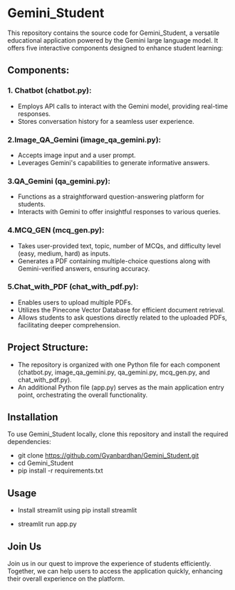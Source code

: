 # Gemini_Student

This repository contains the source code for Gemini_Student, a versatile educational application powered by the Gemini large language model. It offers five interactive components designed to enhance student learning:

## Components:

### 1. Chatbot (chatbot.py):

- Employs API calls to interact with the Gemini model, providing real-time responses.
- Stores conversation history for a seamless user experience.
### 2.Image_QA_Gemini (image_qa_gemini.py):

- Accepts image input and a user prompt.
- Leverages Gemini's capabilities to generate informative answers.
### 3.QA_Gemini (qa_gemini.py):

- Functions as a straightforward question-answering platform for students.
- Interacts with Gemini to offer insightful responses to various queries.
### 4.MCQ_GEN (mcq_gen.py):

- Takes user-provided text, topic, number of MCQs, and difficulty level (easy, medium, hard) as inputs.
- Generates a PDF containing multiple-choice questions along with Gemini-verified answers, ensuring accuracy.
### 5.Chat_with_PDF (chat_with_pdf.py):

- Enables users to upload multiple PDFs.
- Utilizes the Pinecone Vector Database for efficient document retrieval.
- Allows students to ask questions directly related to the uploaded PDFs, facilitating deeper comprehension.

## Project Structure:

- The repository is organized with one Python file for each component (chatbot.py, image_qa_gemini.py, qa_gemini.py, mcq_gen.py, and chat_with_pdf.py).
- An additional Python file (app.py) serves as the main application entry point, orchestrating the overall functionality.

## Installation
To use Gemini_Student locally, clone this repository and install the required dependencies:

- git clone https://github.com/Gyanbardhan/Gemini_Student.git
- cd Gemini_Student
- pip install -r requirements.txt

## Usage
- Install streamlit using pip install streamlit 

- streamlit run app.py

## Join Us
Join us in our quest to improve the experience of students efficiently. Together, we can help users to access the application quickly, enhancing their overall experience on the platform.
